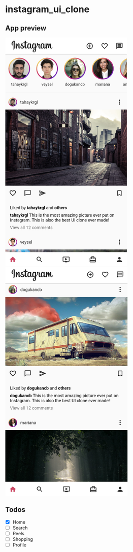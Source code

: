 # instagram_ui_clone

## App preview

<img height="720px" src="images/clone1.png"> <img height="720px" src="images/clone2.png">

## Todos

- [x] Home
- [ ] Search
- [ ] Reels
- [ ] Shopping
- [ ] Profile
